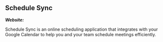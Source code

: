 ## Schedule Sync

_**Website:**_ 

Schedule Sync is an online scheduling application that integrates with your Google Calendar to help you and your team schedule meetings efficiently.



